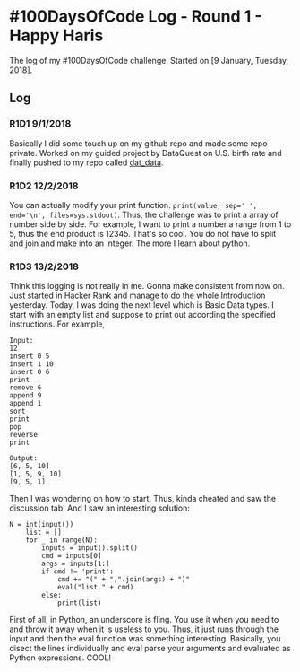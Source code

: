 # #100DaysOfCode Log - Round 1 - Happy Haris

The log of my #100DaysOfCode challenge. Started on [9 January, Tuesday, 2018].

## Log

### R1D1 9/1/2018
Basically I did some touch up on my github repo and made some repo private. Worked on my guided project by DataQuest on U.S. birth rate and finally pushed to my repo called [dat_data](https://github.com/happyharis/dat_data). 

### R1D2 12/2/2018
You can actually modify your print function. `print(value, sep=' ', end='\n', files=sys.stdout)`. Thus, the challenge was to print a array of number side by side. For example, I want to print a number a range from 1 to 5, thus the end product is 12345. That's so cool. You do not have to split and join and make into an integer. The more I learn about python.

### R1D3 13/2/2018
Think this logging is not really in me. Gonna make consistent from now on. Just started in Hacker Rank and manage to do the whole Introduction yesterday. Today, I was doing the next level which is Basic Data types. I start with an empty list and suppose to print out according the specified instructions. For example, 
```
Input:
12
insert 0 5
insert 1 10
insert 0 6
print
remove 6
append 9
append 1
sort
print
pop
reverse
print

Output:
[6, 5, 10]
[1, 5, 9, 10]
[9, 5, 1]
```

Then I was wondering on how to start. Thus, kinda cheated and saw the discussion tab. And I saw an interesting solution:

```
N = int(input())
    list = []
    for _ in range(N):
        inputs = input().split()
        cmd = inputs[0]
        args = inputs[1:]
        if cmd != 'print':
            cmd += "(" + ",".join(args) + ")"
            eval("list." + cmd)
        else:
            print(list)
```

First of all, in Python, an underscore is fling. You use it when you need to and throw it away when it is useless to you. Thus, it just runs through the input and then the eval function was something interesting. Basically, you disect the lines individually and eval parse your arguments and evaluated as Python expressions. COOL!

